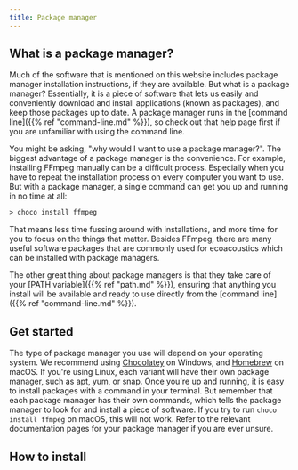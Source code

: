 ```yaml
---
title: Package manager
---
```


## What is a package manager?

Much of the software that is mentioned on this website includes package manager
installation instructions, if they are available. But what is a package manager?
Essentially, it is a piece of software that lets us easily and conveniently
download and install applications (known as packages), and keep those packages
up to date. A package manager runs in the [command line]({{% ref
"command-line.md" %}}), so check out that help page first if you are unfamiliar
with using the command line. 

You might be asking, "why would I want to use a package manager?". The biggest
advantage of a package manager is the convenience. For example, installing
FFmpeg manually can be a difficult process. Especially when you have to repeat
the installation process on every computer you want to use. But with a package
manager, a single command can get you up and running in no time at all:

```ps 
> choco install ffmpeg
```

That means less time fussing around with installations, and more time for you to
focus on the things that matter. Besides FFmpeg, there are many useful software
packages that are commonly used for ecoacoustics which can be installed with
package managers.

The other great thing about package managers is that they take care of your
[PATH variable]({{% ref "path.md" %}}), ensuring that anything you
install will be available and ready to use directly from the [command line]({{%
ref "command-line.md" %}}).

## Get started

The type of package manager you use will depend on your operating system. We
recommend using [Chocolatey](https://chocolatey.org/) on Windows, and
[Homebrew](https://brew.sh/) on macOS. If you're using Linux, each variant will
have their own package manager, such as apt, yum, or snap. Once you're up and
running, it is easy to install packages with a command in your terminal. But
remember that each package manager has their own commands, which tells the
package manager to look for and install a piece of software. If you try to run
`choco install ffmpeg` on macOS, this will not work. Refer to the relevant
documentation pages for your package manager if you are ever unsure. 


## How to install


